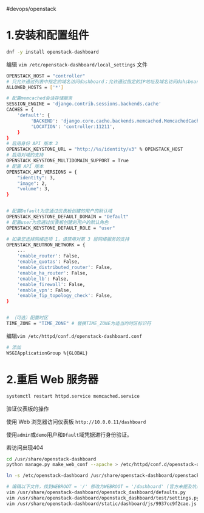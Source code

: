 #devops/openstack

# 1.安装和配置组件

```bash
dnf -y install openstack-dashboard
```

编辑 `vim /etc/openstack-dashboard/local_settings` 文件

```bash
OPENSTACK_HOST = "controller"
# 只允许通过列表中指定的域名访问dashboard；允许通过指定的IP地址及域名访问dahsboard；['*']表示允许所有域名
ALLOWED_HOSTS = ['*']

# 配置memcached会话存储服务
SESSION_ENGINE = 'django.contrib.sessions.backends.cache'
CACHES = {
    'default': {
         'BACKEND': 'django.core.cache.backends.memcached.MemcachedCache',
         'LOCATION': 'controller:11211',
    }
}
# 启用身份 API 版本 3
OPENSTACK_KEYSTONE_URL = "http://%s/identity/v3" % OPENSTACK_HOST
# 启用对域的支持
OPENSTACK_KEYSTONE_MULTIDOMAIN_SUPPORT = True
# 配置 API 版本
OPENSTACK_API_VERSIONS = {
    "identity": 3,
    "image": 2,
    "volume": 3,
}


# 配置Default为您通过仪表板创建的用户的默认域
OPENSTACK_KEYSTONE_DEFAULT_DOMAIN = "Default"
# 配置user为您通过仪表板创建的用户的默认角色
OPENSTACK_KEYSTONE_DEFAULT_ROLE = "user"

# 如果您选择网络选项 1，请禁用对第 3 层网络服务的支持
OPENSTACK_NEUTRON_NETWORK = {
    ...
    'enable_router': False,
    'enable_quotas': False,
    'enable_distributed_router': False,
    'enable_ha_router': False,
    'enable_lb': False,
    'enable_firewall': False,
    'enable_vpn': False,
    'enable_fip_topology_check': False,
}


# （可选）配置时区
TIME_ZONE = "TIME_ZONE" # 替换TIME_ZONE为适当的时区标识符

```

编辑`vim /etc/httpd/conf.d/openstack-dashboard.conf`

```bash
# 添加
WSGIApplicationGroup %{GLOBAL}

```

# 2.重启 Web 服务器

```bash
systemctl restart httpd.service memcached.service
```

验证仪表板的操作

使用 Web 浏览器访问仪表板 `http://10.0.0.11/dashboard`

使用`admin`或`demo`用户和`Dfault`域凭据进行身份验证。

若访问出现404

```bash
cd /usr/share/openstack-dashboard
python manage.py make_web_conf --apache > /etc/httpd/conf.d/openstack-dashboard.conf

ln -s /etc/openstack-dashboard /usr/share/openstack-dashboard/openstack_dashboard/conf

# 编辑以下文件，找到WEBROOT = '/' 修改为WEBROOT = '/dashboard' (官方未提及坑点之一)
vim /usr/share/openstack-dashboard/openstack_dashboard/defaults.py
vim /usr/share/openstack-dashboard/openstack_dashboard/test/settings.py
vim /usr/share/openstack-dashboard/static/dashboard/js/9937cc9f2cae.js

```
